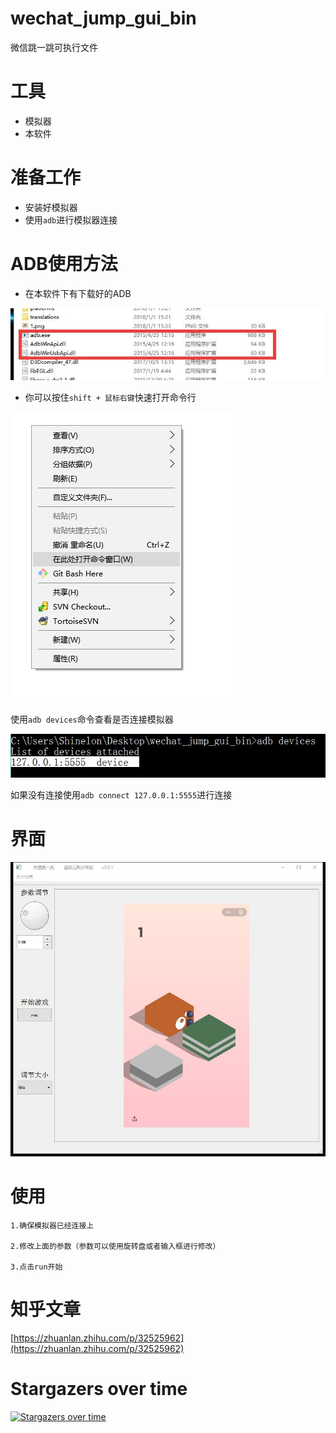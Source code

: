 # wechat_jump_gui_bin
微信跳一跳可执行文件

# 工具
- 模拟器
- 本软件

# 准备工作
- 安装好模拟器
- 使用`adb`进行模拟器连接

# ADB使用方法
- 在本软件下有下载好的ADB

![adb](image/3.jpg)

- 你可以按住`shift + 鼠标右键`快速打开命令行

![adb](image/5.png)

使用`adb devices`命令查看是否连接模拟器

![adb](image/4.jpg)

如果没有连接使用`adb connect 127.0.0.1:5555`进行连接


# 界面
![主界面](image/1.jpg)


# 使用
    1.确保模拟器已经连接上

    2.修改上面的参数（参数可以使用旋转盘或者输入框进行修改）

    3.点击run开始


# 知乎文章
[https://zhuanlan.zhihu.com/p/32525962](https://zhuanlan.zhihu.com/p/32525962)

# Stargazers over time

[![Stargazers over time](https://starchart.cc/HappyUncle/wechat_jump_gui_bin.svg)](https://starchart.cc/HappyUncle/wechat_jump_gui_bin)
     
